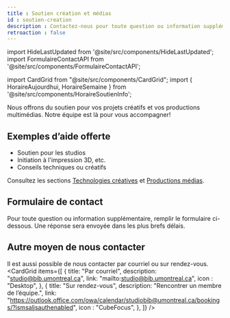 ```yaml
---
title : Soutien création et médias
id : soutien-creation
description : Contactez-nous pour toute question ou information supplémentaire.
retroaction : false
---
```


import HideLastUpdated from '@site/src/components/HideLastUpdated';
import FormulaireContactAPI from '@site/src/components/FormulaireContactAPI';


<HideLastUpdated/>

import CardGrid from "@site/src/components/CardGrid";
import { HoraireAujourdhui, HoraireSemaine } from '@site/src/components/HoraireSoutienInfo';

Nous offrons du soutien pour vos projets créatifs et vos productions multimédias. Notre équipe est là pour vous accompagner!

## Exemples d’aide offerte
- Soutien pour les studios
- Initiation à l'impression 3D, etc.
- Conseils techniques ou créatifs

Consultez les sections [Technologies créatives](../creatives/index.md) et [Productions médias](../medias/index.md).

## Formulaire de contact
Pour toute question ou information supplémentaire, remplir le formulaire ci-dessous. Une réponse sera envoyée dans les plus brefs délais.

<FormulaireContactAPI />

## Autre moyen de nous contacter
Il est aussi possible de nous contacter par courriel ou sur rendez-vous.
<CardGrid
  items={[
    {
      title: "Par courriel",
      description: "studio@bib.umontreal.ca",
      link: "mailto:studio@bib.umontreal.ca",
      icon : "Desktop",
    },
    {
      title: "Sur rendez-vous",
      description: "Rencontrer un membre de l’équipe.",
      link: "https://outlook.office.com/owa/calendar/studiobib@umontreal.ca/bookings/?ismsaljsauthenabled",
      icon : "CubeFocus",
    },
    ]}
/>


